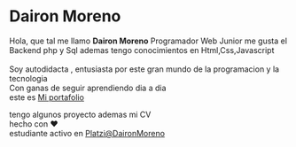 # Dairon Moreno 
Hola, que tal me llamo **Dairon Moreno** 
Programador Web Junior me gusta el Backend  php y Sql ademas tengo conocimientos en Html,Css,Javascript<br><br>
Soy autodidacta , entusiasta por este gran mundo de la programacion y la tecnologia <br>  Con ganas de seguir aprendiendo dia a dia <br>
este es 
[Mi portafolio](https://daironmoreno.github.io/) <br>

tengo algunos proyecto ademas mi CV <br>
hecho con :heart:  <br>
estudiante activo en [Platzi@DaironMoreno](https://platzi.com/p/daironmoreno/)
